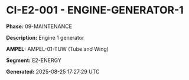 # CI-E2-001 - ENGINE-GENERATOR-1

**Phase:** 09-MAINTENANCE

**Description:** Engine 1 generator

**AMPEL:** AMPEL-01-TUW (Tube and Wing)

**Segment:** E2-ENERGY

**Generated:** 2025-08-25 17:27:29 UTC
